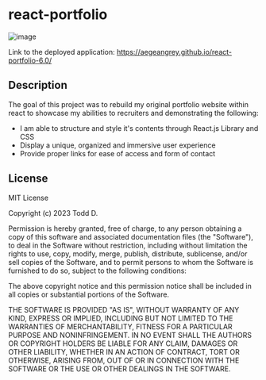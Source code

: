 # react-portfolio

![image](https://github.com/AegeanGrey/react-portfolio/assets/125229624/3b6d3088-5810-461f-ba4e-a10556b1910f)

Link to the deployed application: https://aegeangrey.github.io/react-portfolio-6.0/

## Description
The goal of this project was to rebuild my original portfolio website within react to showcase my abilities to recruiters and demonstrating the following:

- I am able to structure and style it's contents through React.js Library and CSS
- Display a unique, organized and immersive user experience
- Provide proper links for ease of access and form of contact

## License
MIT License

Copyright (c) 2023 Todd D.

Permission is hereby granted, free of charge, to any person obtaining a copy of this software and associated documentation files (the "Software"), to deal in the Software without restriction, including without limitation the rights to use, copy, modify, merge, publish, distribute, sublicense, and/or sell copies of the Software, and to permit persons to whom the Software is furnished to do so, subject to the following conditions:

The above copyright notice and this permission notice shall be included in all copies or substantial portions of the Software.

THE SOFTWARE IS PROVIDED "AS IS", WITHOUT WARRANTY OF ANY KIND, EXPRESS OR IMPLIED, INCLUDING BUT NOT LIMITED TO THE WARRANTIES OF MERCHANTABILITY, FITNESS FOR A PARTICULAR PURPOSE AND NONINFRINGEMENT. IN NO EVENT SHALL THE AUTHORS OR COPYRIGHT HOLDERS BE LIABLE FOR ANY CLAIM, DAMAGES OR OTHER LIABILITY, WHETHER IN AN ACTION OF CONTRACT, TORT OR OTHERWISE, ARISING FROM, OUT OF OR IN CONNECTION WITH THE SOFTWARE OR THE USE OR OTHER DEALINGS IN THE SOFTWARE.

